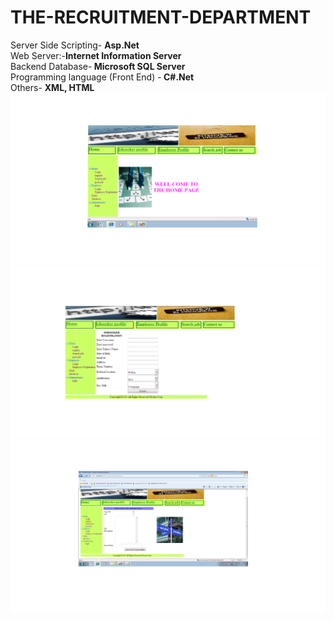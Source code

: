 # THE-RECRUITMENT-DEPARTMENT
 Server Side Scripting- <b> Asp.Net </b> <br>
 Web Server:-<b>Internet Information Server </b> <br>
 Backend Database-<b> Microsoft SQL Server </b> <br>
 Programming language (Front End) -<b> C#.Net </b> <br>
 Others- <b>XML, HTML </b> <br>
 <img src="https://github.com/shaheen14/THE-RECRUITMENT-DEPARTMENT/blob/main/index.png">
 <img src="https://github.com/shaheen14/THE-RECRUITMENT-DEPARTMENT/blob/main/jobregistration.png">
  <img src="https://github.com/shaheen14/THE-RECRUITMENT-DEPARTMENT/blob/main/postjob.png">
